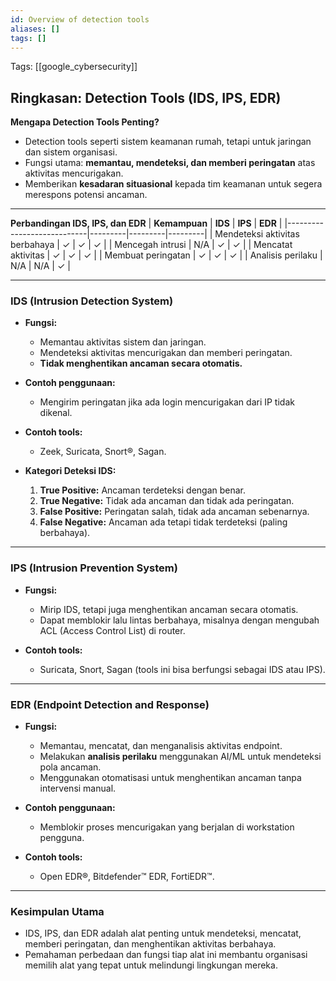 ```yaml
---
id: Overview of detection tools
aliases: []
tags: []
---
```


Tags: [[google_cybersecurity]]

## Ringkasan: Detection Tools (IDS, IPS, EDR)

**Mengapa Detection Tools Penting?**
- Detection tools seperti sistem keamanan rumah, tetapi untuk jaringan dan sistem organisasi.
- Fungsi utama: **memantau, mendeteksi, dan memberi peringatan** atas aktivitas mencurigakan.
- Memberikan **kesadaran situasional** kepada tim keamanan untuk segera merespons potensi ancaman.

---

**Perbandingan IDS, IPS, dan EDR**
| **Kemampuan**              | **IDS** | **IPS** | **EDR** |
|----------------------------|---------|---------|---------|
| Mendeteksi aktivitas berbahaya | ✓       | ✓       | ✓       |
| Mencegah intrusi            | N/A     | ✓       | ✓       |
| Mencatat aktivitas          | ✓       | ✓       | ✓       |
| Membuat peringatan          | ✓       | ✓       | ✓       |
| Analisis perilaku           | N/A     | N/A     | ✓       |

---

### **IDS (Intrusion Detection System)**
- **Fungsi:**
  - Memantau aktivitas sistem dan jaringan.
  - Mendeteksi aktivitas mencurigakan dan memberi peringatan.
  - **Tidak menghentikan ancaman secara otomatis.**

- **Contoh penggunaan:**
  - Mengirim peringatan jika ada login mencurigakan dari IP tidak dikenal.

- **Contoh tools:**
  - Zeek, Suricata, Snort®, Sagan.

- **Kategori Deteksi IDS:**
  1. **True Positive:** Ancaman terdeteksi dengan benar.
  2. **True Negative:** Tidak ada ancaman dan tidak ada peringatan.
  3. **False Positive:** Peringatan salah, tidak ada ancaman sebenarnya.
  4. **False Negative:** Ancaman ada tetapi tidak terdeteksi (paling berbahaya).

---

### **IPS (Intrusion Prevention System)**
- **Fungsi:**
  - Mirip IDS, tetapi juga menghentikan ancaman secara otomatis.
  - Dapat memblokir lalu lintas berbahaya, misalnya dengan mengubah ACL (Access Control List) di router.

- **Contoh tools:**
  - Suricata, Snort, Sagan (tools ini bisa berfungsi sebagai IDS atau IPS).

---

### **EDR (Endpoint Detection and Response)**
- **Fungsi:**
  - Memantau, mencatat, dan menganalisis aktivitas endpoint.
  - Melakukan **analisis perilaku** menggunakan AI/ML untuk mendeteksi pola ancaman.
  - Menggunakan otomatisasi untuk menghentikan ancaman tanpa intervensi manual.

- **Contoh penggunaan:**
  - Memblokir proses mencurigakan yang berjalan di workstation pengguna.

- **Contoh tools:**
  - Open EDR®, Bitdefender™ EDR, FortiEDR™.

---

### **Kesimpulan Utama**
- IDS, IPS, dan EDR adalah alat penting untuk mendeteksi, mencatat, memberi peringatan, dan menghentikan aktivitas berbahaya.
- Pemahaman perbedaan dan fungsi tiap alat ini membantu organisasi memilih alat yang tepat untuk melindungi lingkungan mereka.

